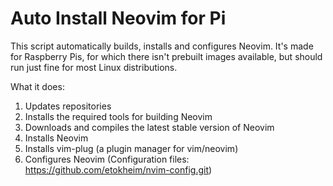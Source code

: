 # Auto Install Neovim for Pi
This script automatically builds, installs and configures Neovim. It's made for Raspberry Pis, for which there isn't prebuilt images available, but should run just fine for most Linux distributions.

What it does:
 1. Updates repositories 
 2. Installs the required tools for building Neovim
 3. Downloads and compiles the latest stable version of Neovim
 4. Installs Neovim
 5. Installs vim-plug (a plugin manager for vim/neovim)
 6. Configures Neovim (Configuration files: https://github.com/etokheim/nvim-config.git)

